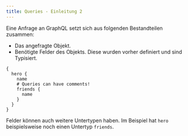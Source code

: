 ```yaml
---
title: Queries - Einleitung 2
---
```


Eine Anfrage an GraphQL setzt sich aus folgenden Bestandteilen zusammen:

- Das angefragte Objekt.
- Benötigte Felder des Objekts. Diese wurden vorher definiert und sind Typisiert.

```
{
  hero {
    name
    # Queries can have comments!
    friends {
      name
    }
  }
}
```

Felder können auch weitere Untertypen haben. Im Beispiel hat `hero` beispielsweise noch einen Untertyp `friends`.
